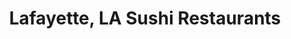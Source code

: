 ---
layout: city
title: Lafayette, LA Sushi Restaurants
permalink: /louisiana/lafayette/
stateAbbr: LA
stateName: Louisiana
cityName: Lafayette
---
